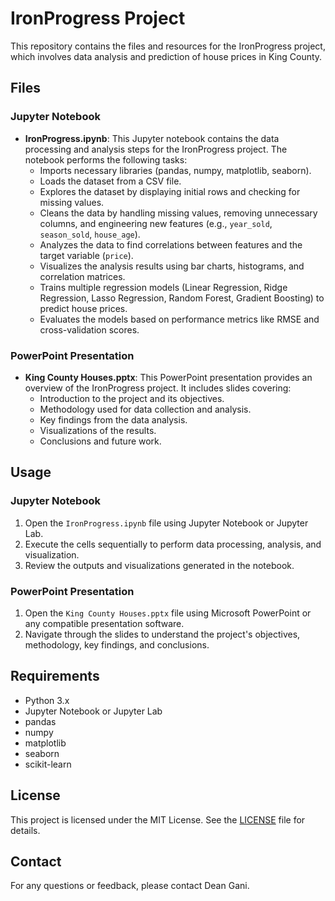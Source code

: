 # IronProgress Project

This repository contains the files and resources for the IronProgress project, which involves data analysis and prediction of house prices in King County.

## Files

### Jupyter Notebook
- **IronProgress.ipynb**: This Jupyter notebook contains the data processing and analysis steps for the IronProgress project. The notebook performs the following tasks:
  - Imports necessary libraries (pandas, numpy, matplotlib, seaborn).
  - Loads the dataset from a CSV file.
  - Explores the dataset by displaying initial rows and checking for missing values.
  - Cleans the data by handling missing values, removing unnecessary columns, and engineering new features (e.g., `year_sold`, `season_sold`, `house_age`).
  - Analyzes the data to find correlations between features and the target variable (`price`).
  - Visualizes the analysis results using bar charts, histograms, and correlation matrices.
  - Trains multiple regression models (Linear Regression, Ridge Regression, Lasso Regression, Random Forest, Gradient Boosting) to predict house prices.
  - Evaluates the models based on performance metrics like RMSE and cross-validation scores.

### PowerPoint Presentation
- **King County Houses.pptx**: This PowerPoint presentation provides an overview of the IronProgress project. It includes slides covering:
  - Introduction to the project and its objectives.
  - Methodology used for data collection and analysis.
  - Key findings from the data analysis.
  - Visualizations of the results.
  - Conclusions and future work.

## Usage

### Jupyter Notebook
1. Open the `IronProgress.ipynb` file using Jupyter Notebook or Jupyter Lab.
2. Execute the cells sequentially to perform data processing, analysis, and visualization.
3. Review the outputs and visualizations generated in the notebook.

### PowerPoint Presentation
1. Open the `King County Houses.pptx` file using Microsoft PowerPoint or any compatible presentation software.
2. Navigate through the slides to understand the project's objectives, methodology, key findings, and conclusions.

## Requirements
- Python 3.x
- Jupyter Notebook or Jupyter Lab
- pandas
- numpy
- matplotlib
- seaborn
- scikit-learn

## License
This project is licensed under the MIT License. See the [LICENSE](LICENSE) file for details.

## Contact
For any questions or feedback, please contact Dean Gani.
